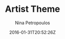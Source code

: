 ---
title: "Artist Theme"
github: https://github.com/ninapetrop/Artist-Theme
demo: http://ninapetrop.github.io/Artist-Theme/
author: Nina Petropoulos

ssg:
  - Jekyll
cms:
  - No Cms
date: 2016-01-31T20:52:26Z
github_branch: master
stale: true
---